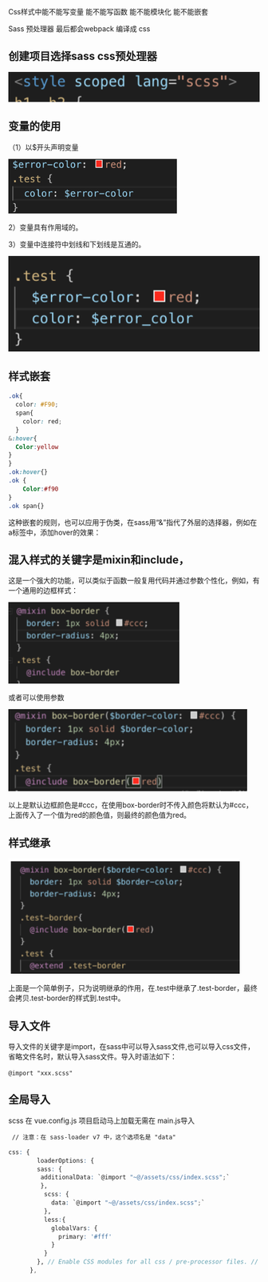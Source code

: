 Css样式中能不能写变量 能不能写函数 能不能模块化 能不能嵌套

 Sass 预处理器  最后都会webpack 编译成 css

## 创建项目选择sass  css预处理器

![1687317576731](images/1687317576731.png)

## 变量的使用

（1）以$开头声明变量

![1687317591685](images/1687317591685.png)

2）变量具有作用域的。

3）变量中连接符中划线和下划线是互通的。

![1687317617362](images/1687317617362.png)

##  样式嵌套

```scss
.ok{
  color: #F90;
  span{
    color: red;
  }
&:hover{
  Color:yellow
}
}
.ok:hover{}
.ok {
    Color:#f90
}
.ok span{}
```

这种嵌套的规则，也可以应用于伪类，在sass用“&”指代了外层的选择器，例如在a标签中，添加hover的效果：

##  混入样式的关键字是mixin和include，

这是一个强大的功能，可以类似于函数一般复用代码并通过参数个性化，例如，有一个通用的边框样式：

![1687317675926](images/1687317675926.png)

或者可以使用参数

![1687317684995](images/1687317684995.png)

以上是默认边框颜色是#ccc，在使用box-border时不传入颜色将默认为#ccc，上面传入了一个值为red的颜色值，则最终的颜色值为red。

## 样式继承

![1687317709434](images/1687317709434.png)

上面是一个简单例子，只为说明继承的作用，在.test中继承了.test-border，最终会拷贝.test-border的样式到.test中。

## 导入文件

导入文件的关键字是import，在sass中可以导入sass文件,也可以导入css文件，省略文件名时，默认导入sass文件。导入时语法如下：

`@import "xxx.scss"`

##  全局导入 

scss 在 vue.config.js  项目启动马上加载无需在 main.js导入

` // 注意：在 sass-loader v7 中，这个选项名是 "data"`

```scss
css: {
        loaderOptions: {
        sass: {
         additionalData: `@import "~@/assets/css/index.scss";`
         },
          scss: {
            data: `@import "~@/assets/css/index.scss";`
          },
          less:{
            globalVars: {
              primary: '#fff'
            }
          }
        }, // Enable CSS modules for all css / pre-processor files. // This option does not affect *.vue files.
      },
```





